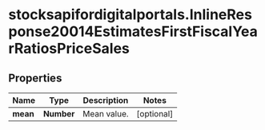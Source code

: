 # stocksapifordigitalportals.InlineResponse20014EstimatesFirstFiscalYearRatiosPriceSales

## Properties

Name | Type | Description | Notes
------------ | ------------- | ------------- | -------------
**mean** | **Number** | Mean value. | [optional] 


